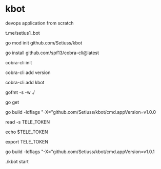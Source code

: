 # kbot
devops application from scratch

t.me/setius1_bot

go mod init github.com/Setiuss/kbot

go install github.com/spf13/cobra-cli@latest

cobra-cli init

cobra-cli add version

cobra-cli add kbot

gofmt -s -w ./

go get

go build -ldflags "-X="github.com/Setiuss/kbot/cmd.appVersion=v1.0.0

read -s TELE_TOKEN

echo $TELE_TOKEN

export TELE_TOKEN

go build -ldflags "-X="github.com/Setiuss/kbot/cmd.appVersion=v1.0.1

./kbot start
